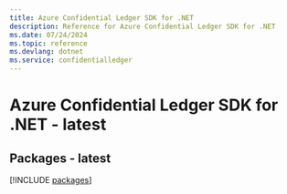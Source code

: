 ```yaml
---
title: Azure Confidential Ledger SDK for .NET
description: Reference for Azure Confidential Ledger SDK for .NET
ms.date: 07/24/2024
ms.topic: reference
ms.devlang: dotnet
ms.service: confidentialledger
---
```

# Azure Confidential Ledger SDK for .NET - latest
## Packages - latest
[!INCLUDE [packages](confidential-ledger-index.md)]